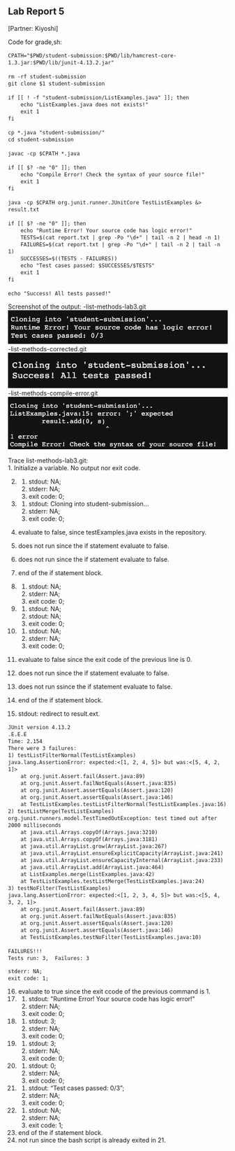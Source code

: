 ## Lab Report 5
[Partner: Kiyoshi]

Code for grade,sh:
~~~
CPATH="$PWD/student-submission:$PWD/lib/hamcrest-core-1.3.jar:$PWD/lib/junit-4.13.2.jar"

rm -rf student-submission
git clone $1 student-submission

if [[ ! -f "student-submission/ListExamples.java" ]]; then
	echo "ListExamples.java does not exists!"
	exit 1
fi

cp *.java "student-submission/"
cd student-submission

javac -cp $CPATH *.java

if [[ $? -ne "0" ]]; then
	echo "Compile Error! Check the syntax of your source file!"
	exit 1
fi

java -cp $CPATH org.junit.runner.JUnitCore TestListExamples &> result.txt

if [[ $? -ne "0" ]]; then
	echo "Runtime Error! Your source code has logic error!"
	TESTS=$(cat report.txt | grep -Po "\d+" | tail -n 2 | head -n 1)
	FAILURES=$(cat report.txt | grep -Po "\d+" | tail -n 2 | tail -n 1)
	SUCCESSES=$((TESTS - FAILURES))
	echo "Test cases passed: $SUCCESSES/$TESTS"
	exit 1
fi

echo "Success! All tests passed!"
~~~

Screenshot of the output: 
-list-methods-lab3.git
![image](LR5I1.png)
-list-methods-corrected.git
![image](LR5I2.png)
-list-methods-compile-error.git
![image](LR5I3.png)

Trace list-methods-lab3.git: <Br>
1. 
Initialize a variable. No output nor exit code. 

2. 
    1. stdout: NA;
    2. stderr: NA;
    3. exit code: 0; 

3.
    1. stdout: Cloning into student-submission...
    2. stderr: NA; 
    3. exit code: 0;

4. 
    evaluate to false, since testExamples.java exists in the repository. 
5. 
    does not run since the if statement evaluate to false. 
6.
    does not run since the if statement evaluate to false. 
7.
    end of the if statement block. 
8. 
    1. stdout: NA;
    2. stderr: NA;
    3. exit code: 0; 

9. 
    1. stdout: NA;
    2. stdout: NA;
    3. exit code: 0;

10.
    1. stdout: NA;
    2. stderr: NA;
    3. exit code: 0; 

11. 
    evaluate to false since the exit code of the previous line is 0. 
12. 
    does not run since the if statement evaluate to false.
13. 
    does not run ssince the if statement evaluate to false. 
14.
    end of the if statement block. 
15.
    stdout: redirect to result.ext. 
~~~
JUnit version 4.13.2
.E.E.E
Time: 2.154
There were 3 failures:
1) testListFilterNormal(TestListExamples)
java.lang.AssertionError: expected:<[1, 2, 4, 5]> but was:<[5, 4, 2, 1]>
    at org.junit.Assert.fail(Assert.java:89)
    at org.junit.Assert.failNotEquals(Assert.java:835)
    at org.junit.Assert.assertEquals(Assert.java:120)
    at org.junit.Assert.assertEquals(Assert.java:146)
    at TestListExamples.testListFilterNormal(TestListExamples.java:16)
2) testListMerge(TestListExamples)
org.junit.runners.model.TestTimedOutException: test timed out after 2000 milliseconds
    at java.util.Arrays.copyOf(Arrays.java:3210)
    at java.util.Arrays.copyOf(Arrays.java:3181)
    at java.util.ArrayList.grow(ArrayList.java:267)
    at java.util.ArrayList.ensureExplicitCapacity(ArrayList.java:241)
    at java.util.ArrayList.ensureCapacityInternal(ArrayList.java:233)
    at java.util.ArrayList.add(ArrayList.java:464)
    at ListExamples.merge(ListExamples.java:42)
    at TestListExamples.testListMerge(TestListExamples.java:24)
3) testNoFilter(TestListExamples)
java.lang.AssertionError: expected:<[1, 2, 3, 4, 5]> but was:<[5, 4, 3, 2, 1]>
    at org.junit.Assert.fail(Assert.java:89)
    at org.junit.Assert.failNotEquals(Assert.java:835)
    at org.junit.Assert.assertEquals(Assert.java:120)
    at org.junit.Assert.assertEquals(Assert.java:146)
    at TestListExamples.testNoFilter(TestListExamples.java:10)

FAILURES!!!
Tests run: 3,  Failures: 3
~~~
    stderr: NA;
    exit code: 1;
16. 
    evaluate to true since the exit ccode of the previous command is 1. 
17.
    1. stdout: "Runtime Error! Your source code has logic error!"
    2. stderr: NA; 
    3. exit code: 0; 
18. 
    1. stdout: 3; 
    2. stderr: NA; 
    3. exit code: 0; 
19.
    1. stdout: 3; 
    2. stderr: NA; 
    3. exit code: 0; 
20. 
    1. stdout: 0; 
    2. stderr: NA; 
    3. exit code: 0; 
21. 
    1. stdout: “Test cases passed: 0/3”; 
    2. stderr: NA; 
    3. exit code: 0; 
22.
    1. stdout: NA; 
    2. stderr: NA; 
    3. exit code: 1; 
23.
    end of the if statement block. 
24. 
    not run since the bash script is already exited in 21. 
